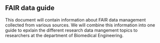 <h2> FAIR data guide </h2>
This document will contain information about FAIR data management collected from various sources. We will combine this information into one guide to epxlain the different research data mangement topics to researchers at the department of Biomedical Engineering.
